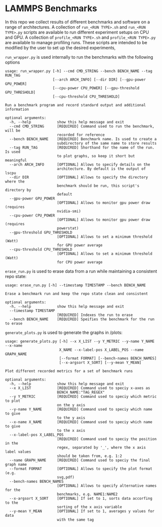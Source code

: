 # LAMMPS Benchmarks

In this repo we collect results of different benchmarks and software on a range of architectures. 
A collection of `run_<RUN TYPE>.sh` and `run_<RUN TYPE>.py` scripts are available to run different experiment setups on CPU and GPU.
A collection of `profile_<RUN TYPE>.sh` and `profile_<RUN TYPE>.py` are available to manage profiling runs. These scripts are intended to be modified by the user to set up the desired experiments,

`run_wrapper.py` is used internally to run the benchmarks with the following options

```
usage: run_wrapper.py [-h] --cmd CMD_STRING --bench BENCH_NAME --tag RUN_TAG
                      [--arch ARCH_INFO] [--dir DIR] [--gpu-power GPU_POWER]
                      [--cpu-power CPU_POWER] [--gpu-threshold GPU_THRESHOLD]
                      [--cpu-threshold CPU_THRESHOLD]

Run a benchmark program and record standard output and additional information

optional arguments:
  -h, --help            show this help message and exit
  --cmd CMD_STRING      [REQUIRED] Command used to run the benchmark, will be
                        recorded for reference
  --bench BENCH_NAME    [REQUIRED] Benchmark name. Is used to create a
                        subdirectory of the same name to store results
  --tag RUN_TAG         [REQUIRED] Shorthand for the name of the run. Is used
                        to plot graphs, so keep it short but meaningful
  --arch ARCH_INFO      [OPTIONAL] Allows to specify details on the
                        architecture. By default is the output of lscpu
  --dir DIR             [OPTIONAL] Allows to specify the directory where the
                        benchmark should be run, this script's directory by
                        default
  --gpu-power GPU_POWER
                        [OPTIONAL] Allows to monitor gpu power draw (requires
                        nvidia-smi)
  --cpu-power CPU_POWER
                        [OPTIONAL] Allows to monitor gpu power draw (requires
                        powerstat)
  --gpu-threshold GPU_THRESHOLD
                        [OPTIONAL] Allows to set a minimum threshold (Watt)
                        for GPU power average
  --cpu-threshold CPU_THRESHOLD
                        [OPTIONAL] Allows to set a minimum threshold (Watt)
                        for CPU power average
```

`erase_run.py` is used to erase data from a run while maintaining a consistent repo state:

```
usage: erase_run.py [-h] --timestamp TIMESTAMP --bench BENCH_NAME

Erase a benchmark run and keep the repo state clean and consistent

optional arguments:
  -h, --help            show this help message and exit
  --timestamp TIMESTAMP
                        [REQUIRED] Indexes the run to erase
  --bench BENCH_NAME    [REQUIRED] Speifies the benchmark for the run to erase
```

`generate_plots.py` is used to generate the graphs in /plots:

```
usage: generate_plots.py [-h] --x X_LIST --y Y_METRIC --y-name Y_NAME --x-name
                         X_NAME --x-label-pos X_LABEL_POS --name GRAPH_NAME
                         [--format FORMAT] [--bench-names BENCH_NAMES]
                         [--x-argsort X_SORT] [--y-mean Y_MEAN]

Plot different recorded metrics for a set of benchmark runs

optional arguments:
  -h, --help            show this help message and exit
  --x X_LIST            [REQUIRED] Command used to speciy x-axes as
                        BENCH_NAME:"TAG_REGEX"
  --y Y_METRIC          [REQUIRED] Command used to speciy which metric to plot
                        on the y axis
  --y-name Y_NAME       [REQUIRED] Command used to speciy which name to give
                        to the y axis
  --x-name X_NAME       [REQUIRED] Command used to speciy which name to give
                        to the x axis
  --x-label-pos X_LABEL_POS
                        [REQUIRED] Command used to speciy the position in the
                        regex, separated by '_', where the x axis label values
                        should be taken from, e.g. 1:2
  --name GRAPH_NAME     [REQUIRED] Command used to speciy the final graph name
  --format FORMAT       [OPTIONAL] Allows to specify the plot format (e.g.
                        svg,pdf)
  --bench-names BENCH_NAMES
                        [OPTIONAL] Allows to specify alternative names for the
                        benchmarks, e.g. NAME1:NAME2
  --x-argsort X_SORT    [OPTIONAL] If set to 1, sorts data accorfing to the
                        sorting of the x axis variable
  --y-mean Y_MEAN       [OPTIONAL] If set to 1, averages y values for data
                        with the same tag
```
